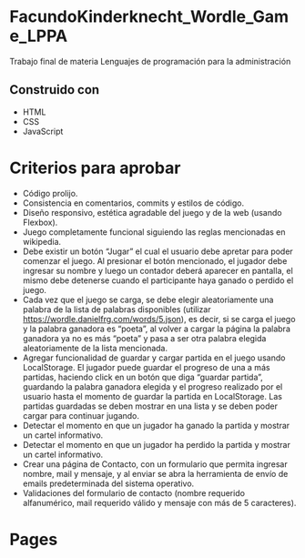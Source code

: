 # FacundoKinderknecht_Wordle_Game_LPPA
Trabajo final de materia Lenguajes de programación para la administración 

## Construido con
* HTML
* CSS
* JavaScript

# Criterios para aprobar
- Código prolijo.
- Consistencia en comentarios, commits y estilos de código.
- Diseño responsivo, estética agradable del juego y de la web (usando Flexbox).
- Juego completamente funcional siguiendo las reglas mencionadas en wikipedia.
- Debe existir un botón “Jugar” el cual el usuario debe apretar para poder comenzar el juego. Al
presionar el botón mencionado, el jugador debe ingresar su nombre y luego un contador deberá
aparecer en pantalla, el mismo debe detenerse cuando el participante haya ganado o perdido el
juego.
- Cada vez que el juego se carga, se debe elegir aleatoriamente una palabra de la lista de palabras
disponibles (utilizar https://wordle.danielfrg.com/words/5.json), es decir, si se carga el juego y la
palabra ganadora es “poeta”, al volver a cargar la página la palabra ganadora ya no es más “poeta” y
pasa a ser otra palabra elegida aleatoriamente de la lista mencionada.
- Agregar funcionalidad de guardar y cargar partida en el juego usando LocalStorage. El jugador
puede guardar el progreso de una a más partidas, haciendo click en un botón que diga “guardar
partida”, guardando la palabra ganadora elegida y el progreso realizado por el usuario hasta el
momento de guardar la partida en LocalStorage. Las partidas guardadas se deben mostrar en una
lista y se deben poder cargar para continuar jugando.
- Detectar el momento en que un jugador ha ganado la partida y mostrar un cartel informativo.
- Detectar el momento en que un jugador ha perdido la partida y mostrar un cartel informativo.
- Crear una página de Contacto, con un formulario que permita ingresar nombre, mail y mensaje, y al
enviar se abra la herramienta de envío de emails predeterminada del sistema operativo.
- Validaciones del formulario de contacto (nombre requerido alfanumérico, mail requerido válido y
mensaje con más de 5 caracteres).

# Pages

